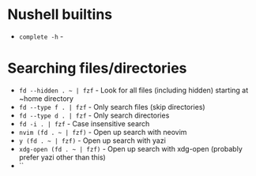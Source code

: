 # Nushell builtins
- `complete -h` - 

# Searching files/directories
- `fd --hidden . ~ | fzf` - Look for all files (including hidden) starting at ~home directory
- `fd --type f . | fzf` - Only search files (skip directories)
- `fd --type d . | fzf` - Only search directories
- `fd -i . | fzf` - Case insensitive search
- `nvim (fd . ~ | fzf)` - Open up search with neovim
- `y (fd . ~ | fzf)` - Open up search with yazi
- `xdg-open (fd . ~ | fzf)` - Open up search with xdg-open (probably prefer yazi other than this)
- ``
